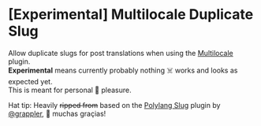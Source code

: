 [Experimental] Multilocale Duplicate Slug
=========================================

Allow duplicate slugs for post translations when using the [Multilocale](https://github.com/barryceelen/wp-multilocale) plugin.  
**Experimental** means currently probably nothing ☠️ works and looks as expected yet.  
This is meant for personal 🚬 pleasure.

Hat tip: Heavily ~~ripped from~~ based on the [Polylang Slug](https://github.com/grappler/polylang-slug) plugin by [@grappler](https://github.com/grappler), 🙏 muchas graçias!
